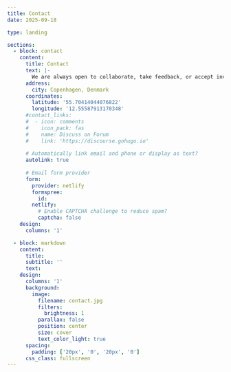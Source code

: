 ```yaml
---
title: Contact
date: 2025-09-18

type: landing

sections:
  - block: contact
    content:
      title: Contact
      text: |-
        We are always open to collaborate, take feedback, or accept invitations to present our ongoing work. We encourage people to reach out to us if you are looking for research opportunities at the intersection of AI, mental health, and fairness.
      address:
        city: Copenhagen, Denmark
      coordinates:
        latitude: '55.70414044076822'
        longitude: '12.55587913170348'
      #contact_links:
      #  - icon: comments
      #    icon_pack: fas
      #    name: Discuss on Forum
      #    link: 'https://discourse.gohugo.io'
    
      # Automatically link email and phone or display as text?
      autolink: true
    
      # Email form provider
      form:
        provider: netlify
        formspree:
          id:
        netlify:
          # Enable CAPTCHA challenge to reduce spam?
          captcha: false
    design:
      columns: '1'

  - block: markdown
    content:
      title:
      subtitle: ''
      text:
    design:
      columns: '1'
      background:
        image: 
          filename: contact.jpg
          filters:
            brightness: 1
          parallax: false
          position: center
          size: cover
          text_color_light: true
      spacing:
        padding: ['20px', '0', '20px', '0']
      css_class: fullscreen
---
```

